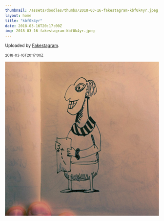 ```yaml
---
thumbnail: /assets/doodles/thumbs/2018-03-16-fakestagram-kbf0k4yr.jpeg
layout: home
title: "kbf0k4yr"
date: 2018-03-16T20:17:00Z
img: 2018-03-16-fakestagram-kbf0k4yr.jpeg
---
```


Uploaded by [Fakestagram](https://github.com/opyate/fakestagram).

<small>2018-03-16T20:17:00Z</small>

![Uploaded by Fakestagram](2018-03-16-fakestagram-kbf0k4yr.jpeg)
